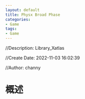 ```yaml
---
layout: default
title: Physx Broad Phase
categories:
- Game
tags:
- Game
---
```

//Description: Library_Xatlas

//Create Date: 2022-11-03 16:02:39

//Author: channy

# 概述  
